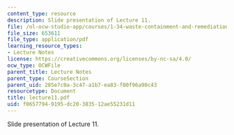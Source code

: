 ```yaml
---
content_type: resource
description: Slide presentation of Lecture 11.
file: /ol-ocw-studio-app/courses/1-34-waste-containment-and-remediation-technology-spring-2004/f06577949195dc20383512ae55231d11_lecture11.pdf
file_size: 653611
file_type: application/pdf
learning_resource_types:
- Lecture Notes
license: https://creativecommons.org/licenses/by-nc-sa/4.0/
ocw_type: OCWFile
parent_title: Lecture Notes
parent_type: CourseSection
parent_uid: 285e7c0a-3c47-a1b7-ea83-f80f96a90c43
resourcetype: Document
title: lecture11.pdf
uid: f0657794-9195-dc20-3835-12ae55231d11
---
```

Slide presentation of Lecture 11.